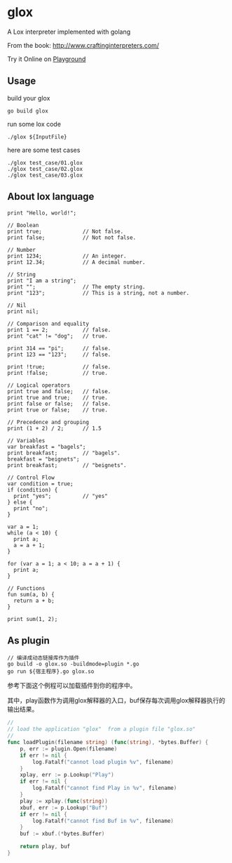 # glox

A Lox interpreter implemented with golang

From the book: http://www.craftinginterpreters.com/

Try it Online on [Playground](http://122.112.198.192/)

## Usage

build your glox
```shell
go build glox
```

run some lox code
```shell
./glox ${InputFile}
```

here are some test cases
```shell
./glox test_case/01.glox
./glox test_case/02.glox
./glox test_case/03.glox
```
## About lox language
```shell
print "Hello, world!";

// Boolean
print true;             // Not false.
print false;            // Not not false.

// Number
print 1234;             // An integer.
print 12.34;            // A decimal number.

// String
print "I am a string";
print "";               // The empty string.
print "123";            // This is a string, not a number.

// Nil
print nil;

// Comparison and equality
print 1 == 2;           // false.
print "cat" != "dog";   // true.

print 314 == "pi";      // false.
print 123 == "123";     // false.

print !true;            // false.
print !false;           // true.

// Logical operators
print true and false;   // false.
print true and true;    // true.
print false or false;   // false.
print true or false;    // true.

// Precedence and grouping
print (1 + 2) / 2;      // 1.5

// Variables
var breakfast = "bagels";
print breakfast;        // "bagels".
breakfast = "beignets";
print breakfast;        // "beignets".

// Control Flow
var condition = true;
if (condition) {
  print "yes";          // "yes"
} else {
  print "no";
}

var a = 1;
while (a < 10) {
  print a;
  a = a + 1;
}

for (var a = 1; a < 10; a = a + 1) {
  print a;
}

// Functions
fun sum(a, b) {
  return a + b;
}

print sum(1, 2);
```

## As plugin
```shell
// 编译成动态链接库作为插件
go build -o glox.so -buildmode=plugin *.go
go run ${宿主程序}.go glox.so
```
参考下面这个例程可以加载插件到你的程序中。

其中，play函数作为调用glox解释器的入口，buf保存每次调用glox解释器执行的输出结果。
```go
//
// load the application "glox"  from a plugin file "glox.so"
//
func loadPlugin(filename string) (func(string), *bytes.Buffer) {
	p, err := plugin.Open(filename)
	if err != nil {
		log.Fatalf("cannot load plugin %v", filename)
	}
	xplay, err := p.Lookup("Play")
	if err != nil {
		log.Fatalf("cannot find Play in %v", filename)
	}
	play := xplay.(func(string))
	xbuf, err := p.Lookup("Buf")
	if err != nil {
		log.Fatalf("cannot find Buf in %v", filename)
	}
	buf := xbuf.(*bytes.Buffer)

	return play, buf
}
```

